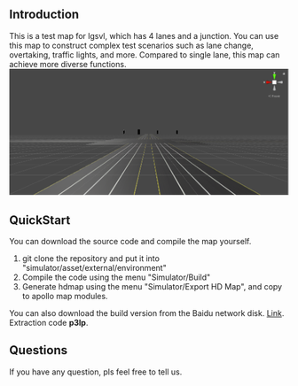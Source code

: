 ## Introduction
This is a test map for lgsvl, which has 4 lanes and a junction. You can use this map to construct complex test scenarios such as lane change, overtaking, traffic lights, and more. Compared to single lane, this map can achieve more diverse functions.  
![4laneroad](img/4laneroad.png)   

## QuickStart
You can download the source code and compile the map yourself.  
1. git clone the repository and put it into "simulator/asset/external/environment"  
2. Compile the code using the menu "Simulator/Build"  
3. Generate hdmap using the menu "Simulator/Export HD Map", and copy to apollo map modules.   

You can also download the build version from the Baidu network disk. [Link](https://pan.baidu.com/s/1uCNX3MogX8rrZwleICz-9Q). Extraction code **p3lp**.  

## Questions
If you have any question, pls feel free to tell us.  

